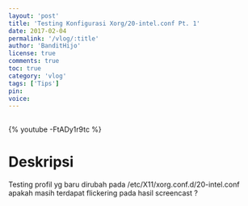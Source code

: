 ```yaml
---
layout: 'post'
title: 'Testing Konfigurasi Xorg/20-intel.conf Pt. 1'
date: 2017-02-04
permalink: '/vlog/:title'
author: 'BanditHijo'
license: true
comments: true
toc: true
category: 'vlog'
tags: ['Tips']
pin:
voice:
---
```


<div style="margin-top:30px;"></div>

{% youtube -FtADy1r9tc %}

# Deskripsi

Testing profil yg baru dirubah pada /etc/X11/xorg.conf.d/20-intel.conf apakah masih terdapat flickering pada hasil screencast ?

